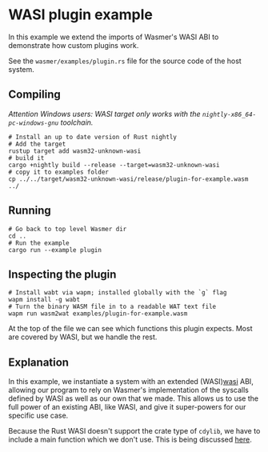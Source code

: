 # WASI plugin example

In this example we extend the imports of Wasmer's WASI ABI to demonstrate how custom plugins work.

See the `wasmer/examples/plugin.rs` file for the source code of the host system.

## Compiling
_Attention Windows users: WASI target only works with the `nightly-x86_64-pc-windows-gnu` toolchain._ 
```
# Install an up to date version of Rust nightly
# Add the target
rustup target add wasm32-unknown-wasi
# build it
cargo +nightly build --release --target=wasm32-unknown-wasi
# copy it to examples folder
cp ../../target/wasm32-unknown-wasi/release/plugin-for-example.wasm ../
```

## Running
```
# Go back to top level Wasmer dir
cd ..
# Run the example
cargo run --example plugin
```

## Inspecting the plugin
```
# Install wabt via wapm; installed globally with the `g` flag
wapm install -g wabt
# Turn the binary WASM file in to a readable WAT text file
wapm run wasm2wat examples/plugin-for-example.wasm
```

At the top of the file we can see which functions this plugin expects.  Most are covered by WASI, but we handle the rest.

## Explanation

In this example, we instantiate a system with an extended (WASI)[wasi] ABI, allowing our program to rely on Wasmer's implementation of the syscalls defined by WASI as well as our own that we made.  This allows us to use the full power of an existing ABI, like WASI, and give it super-powers for our specific use case.

Because the Rust WASI doesn't support the crate type of `cdylib`, we have to include a main function which we don't use.  This is being discussed [here](https://github.com/WebAssembly/WASI/issues/24).

[wasi]: https://hacks.mozilla.org/2019/03/standardizing-wasi-a-webassembly-system-interface/
